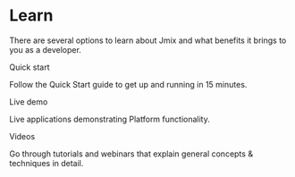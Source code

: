 # Learn

There are several options to learn about Jmix and what benefits it brings to you as a developer.

Quick start

Follow the Quick Start guide to get up and running in 15 minutes.


Live demo

Live applications demonstrating Platform functionality.


Videos

Go through tutorials and webinars that explain general concepts & techniques in detail.